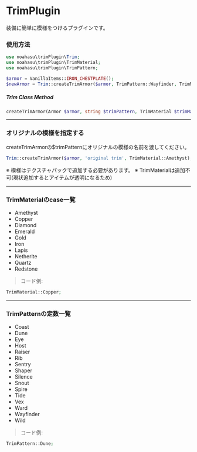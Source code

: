 # TrimPlugin
装備に簡単に模様をつけるプラグインです。

### 使用方法
```php
use noahasu\trimPlugin\Trim;
use noahasu\trimPlugin\TrimMaterial;
use noahasu\trimPlugin\TrimPattern;

$armor = VanillaItems::IRON_CHESTPLATE();
$newArmor = Trim::createTrimArmor($armor, TrimPattern::Wayfinder, TrimMaterial::Amethyst);
```

##### Trim Class Method
```php
createTrimArmor(Armor $armor, string $trimPattern, TrimMaterial $trimMaterial) {}
```
___

### オリジナルの模様を指定する
createTrimArmorの$trimPatternにオリジナルの模様の名前を渡してください。
```php
Trim::createTrimArmor($armor, 'original trim', TrimMaterial::Amethyst);
```
※ 模様はテクスチャパックで追加する必要があります。
※ TrimMaterialは追加不可(現状追加するとアイテムが透明になるため)
___

### TrimMaterialのcase一覧
- Amethyst
- Copper
- Diamond
- Emerald
- Gold
- Iron
- Lapis
- Netherite
- Quartz
- Redstone

> コード例:
  ```php
  TrimMaterial::Copper;
  ```
___

### TrimPatternの定数一覧
- Coast
- Dune
- Eye
- Host
- Raiser
- Rib
- Sentry
- Shaper
- Silence
- Snout
- Spire
- Tide
- Vex
- Ward
- Wayfinder
- Wild

> コード例:
  ```php
  TrimPattern::Dune;
  ```
